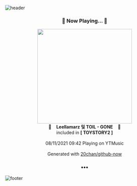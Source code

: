 ![header](https://capsule-render.vercel.app/api?type=wave&height=170&section=header&text=Hi.%20I'm%20SHIFT&fontColor=090707&fontAlignX=45&fontAlignY=65&fontSize=100)

<h3 align="center">🎵 Now Playing... 🎵</h3>
<p align="center">
  <a href="https://music.youtube.com/watch?v=EjpnDnUR1KM">
    <img width="300" src="https://lh3.googleusercontent.com/LwcaDfp5oit0Zm83Mn4omWR6ynGjHojyQLyq_RLN3qwwZwMf21N8BTOQT_khHLRvQJN6yFvAWOAwBSU">
  </a>
  <br>
  🎵&nbsp&nbsp&nbsp <b>Leellamarz 및 TOIL - GONE</b> &nbsp&nbsp&nbsp🎵
  <br>
  included in <b>[ TOYSTORY2 ]</b>
  
  <br />
  <br />
  08/11/2021 09:42 Playing on YTMusic
  <br />
  <br />
  Generated with <a href="https://github.com/20chan/github-now">20chan/github-now</a>
</p>

<h3 align="center">•••</h3>

![footer](https://capsule-render.vercel.app/api?type=wave&height=150&section=footer)
